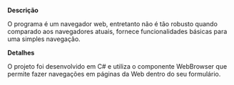 **Descrição**

O programa é um navegador web, entretanto não é tão robusto quando comparado aos navegadores atuais, fornece funcionalidades básicas para uma simples navegação. 

**Detalhes**

O projeto foi desenvolvido em C# e utiliza o componente WebBrowser que permite fazer navegações em páginas da Web dentro do seu formulário.
